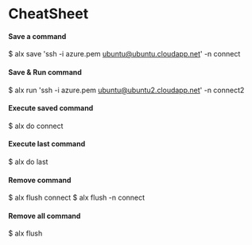 # CheatSheet

#### Save a command
$ alx save 'ssh -i azure.pem ubuntu@ubuntu.cloudapp.net' -n connect
#### Save & Run command
$ alx run 'ssh -i azure.pem ubuntu@ubuntu2.cloudapp.net' -n connect2

#### Execute saved command
$ alx do connect
#### Execute last command
$ alx do last

#### Remove command
$ alx flush connect
$ alx flush -n connect
#### Remove all command
$ alx flush
